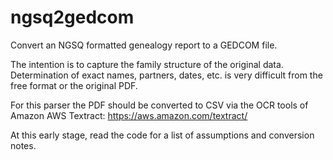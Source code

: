 # ngsq2gedcom
Convert an NGSQ formatted genealogy report to a GEDCOM file.

The intention is to capture the family structure of the original data. Determination of exact names, partners, dates, etc. is very difficult from the free format or the original PDF.

For this parser the PDF should be converted to CSV via the OCR tools of Amazon AWS Textract: https://aws.amazon.com/textract/

At this early stage, read the code for a list of assumptions and conversion notes.
